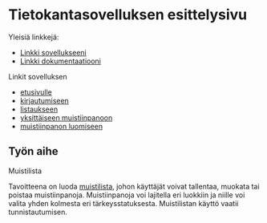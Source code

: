 # Tietokantasovelluksen esittelysivu

Yleisiä linkkejä:

* [Linkki sovellukseeni](http://jetolvan.users.cs.helsinki.fi/tsoha/)
* [Linkki dokumentaatiooni](https://github.com/dropleton/Tsoha-Bootstrap/blob/master/doc/Johdanto.pdf)

Linkit sovelluksen

* [etusivulle](http://jetolvan.users.cs.helsinki.fi/tsoha/)
* [kirjautumiseen](http://jetolvan.users.cs.helsinki.fi/tsoha/login)
* [listaukseen](http://jetolvan.users.cs.helsinki.fi/tsoha/note)
* [yksittäiseen muistiinpanoon](http://jetolvan.users.cs.helsinki.fi/tsoha/note/1)
* [muistiinpanon luomiseen](http://jetolvan.users.cs.helsinki.fi/tsoha/note/new)

## Työn aihe

Muistilista

Tavoitteena on luoda [muistilista](http://advancedkittenry.github.io/suunnittelu_ja_tyoymparisto/aiheet/Muistilista.html), johon käyttäjät voivat tallentaa, muokata tai poistaa muistiinpanoja. Muistiinpanoja voi lajitella eri luokkiin ja niille voi valita yhden kolmesta eri tärkeysstatuksesta. Muistilistan käyttö vaatii tunnistautumisen. 
